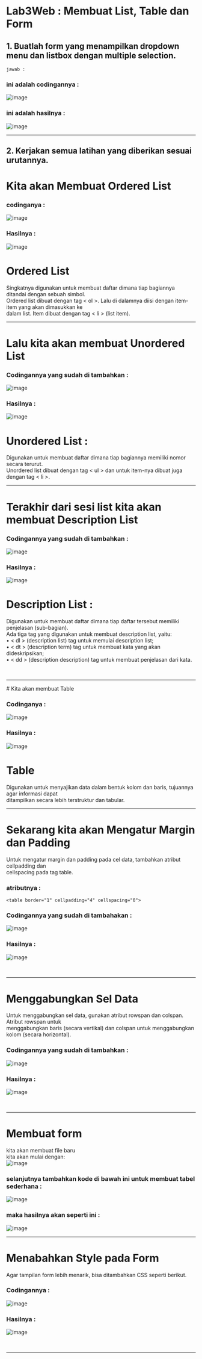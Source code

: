 # Lab3Web : Membuat List, Table dan Form

## 1. Buatlah form yang menampilkan dropdown menu dan listbox dengan multiple selection.
`jawab :`
### ini adalah codingannya :
![image](https://github.com/user-attachments/assets/bf34b9ab-4e9b-4479-8dcc-6167079aa9b4)
### ini adalah hasilnya :
![image](https://github.com/user-attachments/assets/b9dc70ba-4a70-4326-8028-ab916c5927b8)

---

## 2. Kerjakan semua latihan yang diberikan sesuai urutannya.
# Kita akan Membuat **Ordered List**
### codinganya : 
![image](https://github.com/user-attachments/assets/7fdca384-632d-44b2-8ebb-9527dd58c332)
### Hasilnya :
![image](https://github.com/user-attachments/assets/65566302-dcdf-44a0-8e26-24aaf599563f)
# Ordered List
Singkatnya digunakan untuk membuat daftar dimana tiap bagiannya ditandai dengan sebuah simbol. <br> 
Ordered list dibuat dengan tag < ol >. Lalu di dalamnya diisi dengan item-item yang akan dimasukkan ke <br>
dalam list. Item dibuat dengan tag < li > (list item).
<br>
<hr>

# Lalu kita akan membuat **Unordered List**

### Codingannya yang sudah di tambahkan :
![image](https://github.com/user-attachments/assets/126b5eab-3379-457b-a4d0-78765216de39)

### Hasilnya :
![image](https://github.com/user-attachments/assets/800d2fd2-7b96-47be-8a47-5ea5e21de146)

# Unordered List :
Digunakan untuk membuat daftar dimana tiap bagiannya memiliki nomor secara terurut. <br>
Unordered list dibuat dengan tag < ul > dan untuk item-nya dibuat juga dengan tag < li >.
<br>
<hr>

# Terakhir dari sesi list kita akan membuat **Description List**

### Codingannya yang sudah di tambahkan :
![image](https://github.com/user-attachments/assets/d788a7ca-fd00-4e27-9fc3-bc21b72fc41f)

### Hasilnya :
![image](https://github.com/user-attachments/assets/a706feba-86ec-4bd5-bcc7-91811ea19c6d)

# Description List :
Digunakan untuk membuat daftar dimana tiap daftar tersebut memiliki penjelasan (sub-bagian). <br>
Ada tiga tag yang digunakan untuk membuat description list, yaitu: <br>
• < dl > (description list) tag untuk memulai description list; <br>
• < dt > (description term) tag untuk membuat kata yang akan dideskripsikan; <br>
• < dd > (description description) tag untuk membuat penjelasan dari kata. <br>

<br> 
<hr>
# Kita akan membuat Table

### Codinganya :
![image](https://github.com/user-attachments/assets/9b181691-b40b-4235-b789-b1868d01700f)

### Hasilnya :
![image](https://github.com/user-attachments/assets/089351cf-b50d-4dec-a82f-c8f0b54fafad)
# Table
Digunakan untuk menyajikan data dalam bentuk kolom dan baris, tujuannya agar informasi dapat <br>
ditampilkan secara lebih terstruktur dan tabular.
<br>
<hr>

# Sekarang kita akan Mengatur Margin dan Padding
Untuk mengatur margin dan padding pada cel data, tambahkan atribut cellpadding dan <br>
cellspacing pada tag table. <br>
### atributnya : 
` <table border="1" cellpadding="4" cellspacing="0"> ` <br>

### Codingannya yang sudah di tambahakan :
![image](https://github.com/user-attachments/assets/f8f988ab-9f48-4045-944f-ba302ee4b0b6)

### Hasilnya :
![image](https://github.com/user-attachments/assets/cc7f3cd3-0676-4fbb-a5c2-1f7131ff5fb3)

<br>
<hr>

# Menggabungkan Sel Data
Untuk menggabungkan sel data, gunakan atribut rowspan dan colspan. Atribut rowspan untuk <br>
menggabungkan baris (secara vertikal) dan colspan untuk menggabungkan kolom (secara
horizontal).

### Codingannya yang sudah di tambahkan :
![image](https://github.com/user-attachments/assets/47576766-4738-4f4d-9936-c0bbc004c23a)

### Hasilnya :
![image](https://github.com/user-attachments/assets/f6f394f0-6707-4aad-b7e9-62603c16d985)

<br>
<hr>

# Membuat form
kita akan membuat file baru <br>
kita akan mulai dengan: <br>
![image](https://github.com/user-attachments/assets/4228cf33-cfd4-47ab-834c-2bb77d113750)
### selanjutnya tambahkan kode di bawah ini untuk membuat tabel sederhana :
![image](https://github.com/user-attachments/assets/b5e2902f-5d4e-4b11-9dc4-027a830488e0) <br>
### maka hasilnya akan seperti ini :
![image](https://github.com/user-attachments/assets/c7f8e381-cf96-46bf-b960-8faa8314b49b)
<br>
<hr>

# Menabahkan Style pada Form
Agar tampilan form lebih menarik, bisa ditambahkan CSS seperti berikut. <br>
### Codingannya :
![image](https://github.com/user-attachments/assets/184b715f-b258-4468-96c4-022a7c230825)

### Hasilnya :
![image](https://github.com/user-attachments/assets/d4ddb203-4581-4065-9137-4c71403991a5) <br>

<br>
<hr>





